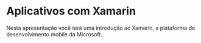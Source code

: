 # Aplicativos com Xamarin

Nesta apresentação você terá uma introdução ao Xamarin, a plataforma de desenvolvimento mobile da Microsoft.
